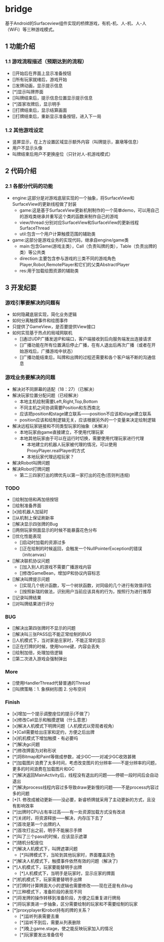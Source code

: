 # bridge
基于Android的Surfaceview组件实现的桥牌游戏，有机-机、人-机、人-人（WiFi）等三种游戏模式。

## 1 功能介绍

### 1.1 游戏流程描述（预期达到的流程）
- []开始后在界面上显示准备按钮
- []所有玩家就绪后，游戏开始
- []发牌动画，显示提示信息
- [*]显示叫牌界面
- []叫牌结束后，提示信息位置显示提示信息
- [*]首家攻牌后，显示明手
- []打牌结束后，显示结算画面
- []打牌结束后，重新显示准备按钮，进入下一局

### 1.2 其他游戏设定
- 竖屏显示，在上方设置区域显示额外内容（叫牌提示，赢墩等信息）
- 用户不显示头像
- 叫牌结束后用户不更换座位（只针对人-机游戏模式）

## 2 代码介绍
### 2.1 各部分代码的功能
- engine:这部分是对游戏底层实现的一个抽象，将SurfaceView和SurfaceView的更新线程做了封装
  - game:这是基于SurfaceView更新机制制作的一个简单demo，可以用自己的游戏类继承并重写这个类的函数来制作自己的游戏
  - view/thread:分别对应SurfaceView和SurfaceView的更新线程SurfaceThread
  - util:包含一个用户计算触摸范围的辅助类
- game:这部分是游戏业务的实现代码，继承自engine/game类
  - main:包含Game(游戏主类），Call（负责叫牌的类），Table（负责出牌的类）等公共类
  - direction:主要包含参与游戏的三类不同的游戏角色Player,Robot,RemotePlayer和它们的父类AbstractPlayer
  - res:用于加载绘图资源的辅助类

## 3 开发纪要
### 游戏引擎要解决的问题有
- 如何隐藏底层实现，简化业务逻辑
- 如何分离触摸事件和绘图事件
- 只提供了GameView，是否要提供View接口
- 如何实现基于热点的局域网联机
  - []通过UDP广播发送IP和端口，客户端接收到后向服务端发出连接请求
  - []广播功能在所有位置满后停止广播，在有人退出后再次广播（或者在开始游戏后，广播游戏中状态）
  - []广播功能结束后，叫牌和出牌的过程还需要和各个客户端不断的沟通信息

### 游戏业务要解决的问题
- 解决对不同屏幕的适配（18：27）（已解决）
- 解决玩家位置分配问题（已经解决）
  - 本地主机绘制需要Left,Right,Top,Bottom
  - 不同主机之间协调需要Position和东西南北
  - 应该把position和stage建立联系——position不应该和stage建立联系
  - position应该和绘制逻辑无关，应该根据另外的一个变量来决定绘制逻辑
- 解决远程玩家链接和不同类型玩家的抽象（未解决）
  - 本地玩家由game直接建立，不使用代理玩家
  - 本地其他玩家由于可以在运行时切换，需要使用代理玩家进行代理
    - 本地建立的机器人玩家被代理的情况，可以使用ProxyPlayer.realPlayer的方式
    - 本地玩家代理远程玩家？
- 解决Robot叫牌问题
- 解决Robot打牌问题
  - 第二三四家打出的牌优先以第一家打出的花色(否则判违规)

### TODO
- []绘制加倍和再加倍按钮
- []绘制准备界面
- [x]给机器人加延时
- []从机制上保证刷新率
- []解决显示四张牌的Bug
- []两侧玩家侧面显示的时候不能暴露花色分布
- []优化性能表现
  - []启动时加载的资源过多
  - []正在绘制的时候返回，会触发一个NullPointerException的错误（initcanvas）
- []解决联机协议问题
  - []加入别人的游戏不需要广播游戏内容
  - []修改GameBean，增加IP和协议内容标志
- []解决叫牌提示问题
  - []实现几个统计函数，写一个树状函数，对同级的几个进行有效值评估
  - []按照新瑞的做法，识别用户当前应该具有的行为，按照行为进行推荐
- []记录叫牌结果
- []对叫牌结果进行评分

### BUG
- []解决出第四张牌时不显示的问题
- []解决叫三张PASS后不能正常绘制的BUG
- []人机模式下，当对家是庄家时，不能正常的显示
- []正在打牌的时候，使用home键，内容会丢失
- []绘制加倍，处理加倍逻辑
- []第二次进入游戏会强制弹出
### More
- []使用HandlerThread代替普通的Thread
- []叫牌策略：1. 象棋树形图 2. 分布空间

### Finish
- [x]增加一个提示调整座位的提示(不做了）
- [x]修改Call显示和触摸逻辑（什么意思）
- [x]解决人机模式下明牌问题（人机模式以旁观者视角）
- [*]Call需要给出庄家和定约，方便之后出牌
- [x]机机模式下增加触摸 - 有必要吗
- [*]解决gc问题
- [*]修改牌面为对称形状
- [*]将Bitmap和Paint等做成参数，减少GC——对减少GC收效甚微
- [*]加载图片浪费了太多时间，考虑改变图片的分辨率——不是分辨率的问题，更多的时间浪费在加载图片和GC
- [*]解决返回MainActivity后，线程没有退出的问题——停顿一段时间后会自动退出
- [*]解决process线程内容过多导致draw更新慢的问题——不是process内容过多的问题
- [*]1. 修改成被动更新——没必要，新睿桥牌就采用了主动更新的方式，且没有影响效率
- [*]出牌时CPU占有率过高——有一处资源加载方式没有改进
- [*]关闭时，将资源释放——解决，内存压下去了
- [*]首攻是第一个出牌的人
- [*]首攻打出之前，明手不能展示手牌
- [*]叫了三个pass的时候，应该显示遮罩
- [*]随机分配座位
- [*]解决人机模式下，叫牌遮罩问题
  - [*]叫牌模式下，当轮到其他玩家时，界面覆盖灰色
- [*]解决人机模式下，触摸事件依然有效的问题（解决了)
- [*]人机模式下，玩家要能替明手出牌
  - [*]人机模式下，当明手是玩家时，显示庄家的牌面
- [*]机机模式下，玩家需要替明手出牌
- [*]打牌时计算牌面大小的逻辑也需要修改——现在还是有点bug
- [*]三种模式下，准备阶段的表现不同
- [*]将发牌的操作转移到准备阶段，方便之后重复进行牌局
- [*]将玩家类进一步抽象，区分需要绘制的玩家和不需要绘制的玩家
- [*]proxyplayer和robot持有的牌的关系？
  - [*]监听列表需要去重
  - [*]监听不到后，需要从列表删除
  - [*]晚上game.stage，使之能反映玩家加入的情况
  - [*]玩家要发出准备信号
